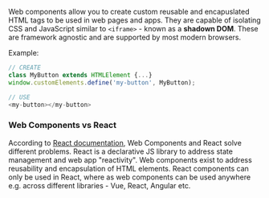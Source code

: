 
Web components allow you to create custom reusable and encapuslated HTML tags to be used in web pages and apps. They are capable of isolating CSS and JavaScript similar to `<iframe>` - known as a **shadown DOM**. These are framework agnostic and are supported by most modern browsers.

Example:

```JavaScript
// CREATE
class MyButton extends HTMLElement {...}
window.customElements.define('my-button', MyButton);

// USE
<my-button></my-button>
```

### Web Components vs React

According to [React documentation](https://reactjs.org/docs/web-components.html#:~:text=React%20and%20Web%20Components%20are,The%20two%20goals%20are%20complementary.), Web Components and React solve different problems. React is a declarative JS library to address state management and web app "reactivity". Web components exist to address reusability and encapsulation of HTML elements. React components can only be used in React, where as web components can be used anywhere e.g. across different libraries - Vue, React, Angular etc.
